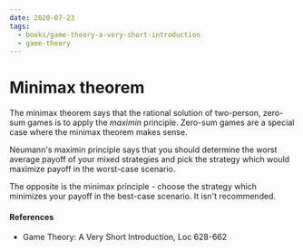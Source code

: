 ```yaml
---
date: 2020-07-23
tags:
  - books/game-theory-a-very-short-introduction
  - game-theory
---
```


# Minimax theorem
The minimax theorem says that the rational solution of two-person, zero-sum games is to apply the
*maximin* principle. Zero-sum games are a special case where the minimax theorem makes sense.

Neumann's maximin principle says that you should determine the worst average payoff of your mixed
strategies and pick the strategy which would maximize payoff in the worst-case scenario.

The opposite is the minimax principle - choose the strategy which minimizes your payoff in
the best-case scenario. It isn't recommended.

#### References
- Game Theory: A Very Short Introduction, Loc 628-662
